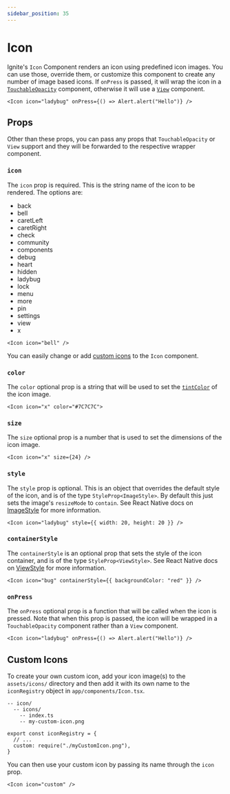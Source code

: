 ```yaml
---
sidebar_position: 35
---
```


# Icon

Ignite's `Icon` Component renders an icon using predefined icon images. You can use those, override them, or customize this component to create any number of image based icons. If `onPress` is passed, it will wrap the icon in a [`TouchableOpacity`](https://reactnative.dev/docs/touchableopacity) component, otherwise it will use a [`View`](https://reactnative.dev/docs/view) component.

```tsx
<Icon icon="ladybug" onPress={() => Alert.alert("Hello")} />
```

## Props

Other than these props, you can pass any props that `TouchableOpacity` or `View` support and they will be forwarded to the respective wrapper component.

### `icon`

The `icon` prop is required. This is the string name of the icon to be rendered. The options are:

- back
- bell
- caretLeft
- caretRight
- check
- community
- components
- debug
- heart
- hidden
- ladybug
- lock
- menu
- more
- pin
- settings
- view
- x

```tsx
<Icon icon="bell" />
```

You can easily change or add [custom icons](#custom-icons) to the `Icon` component.

### `color`

The `color` optional prop is a string that will be used to set the [`tintColor`](https://reactnative.dev/docs/image-style-props#tintcolor) of the icon image.

```tsx
<Icon icon="x" color="#7C7C7C">
```

### `size`

The `size` optional prop is a number that is used to set the dimensions of the icon image.

```tsx
<Icon icon="x" size={24} />
```

### `style`

The `style` prop is optional. This is an object that overrides the default style of the icon, and is of the type `StyleProp<ImageStyle>`. By default this just sets the image's `resizeMode` to `contain`. See React Native docs on [ImageStyle](https://reactnative.dev/docs/image#style) for more information.

```tsx
<Icon icon="ladybug" style={{ width: 20, height: 20 }} />
```

### `containerStyle`

The `containerStyle` is an optional prop that sets the style of the icon container, and is of the type `StyleProp<ViewStyle>`. See React Native docs on [ViewStyle](https://reactnative.dev/docs/view-style-props) for more information.

```tsx
<Icon icon="bug" containerStyle={{ backgroundColor: "red" }} />
```

### `onPress`

The `onPress` optional prop is a function that will be called when the icon is pressed. Note that when this prop is passed, the icon will be wrapped in a `TouchableOpacity` component rather than a `View` component.

```tsx
<Icon icon="ladybug" onPress={() => Alert.alert("Hello")} />
```

## Custom Icons

To create your own custom icon, add your icon image(s) to the `assets/icons/` directory and then add it with its own name to the `iconRegistry` object in `app/components/Icon.tsx`.

```
-- icon/
  -- icons/
    -- index.ts
    -- my-custom-icon.png
```

```tsx
export const iconRegistry = {
  // ...
  custom: require("./myCustomIcon.png"),
}
```

You can then use your custom icon by passing its name through the `icon` prop.

```tsx
<Icon icon="custom" />
```
